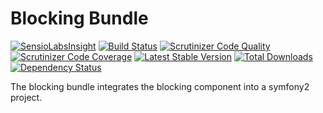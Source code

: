 Blocking Bundle
===============

[![SensioLabsInsight](https://insight.sensiolabs.com/projects/ed5e6fa2-1383-4ce3-998a-33f2e6afb3b0/mini.png)](https://insight.sensiolabs.com/projects/ed5e6fa2-1383-4ce3-998a-33f2e6afb3b0)
[![Build Status](https://travis-ci.org/brainbits/blocking-bundle.svg?branch=master)](https://travis-ci.org/brainbits/blocking-bundle)
[![Scrutinizer Code Quality](https://scrutinizer-ci.com/g/brainbits/blocking-bundle/badges/quality-score.png?b=master)](https://scrutinizer-ci.com/g/brainbits/blocking-bundle/?branch=master)
[![Scrutinizer Code Coverage](https://scrutinizer-ci.com/g/brainbits/blocking-bundle/badges/coverage.png?b=master)](https://scrutinizer-ci.com/g/brainbits/blocking-bundle/?branch=master)
[![Latest Stable Version](https://poser.pugx.org/brainbits/blocking-bundle/v/stable.svg)](https://packagist.org/packages/brainbits/blocking-bundle)
[![Total Downloads](https://poser.pugx.org/brainbits/blocking-bundle/downloads.svg)](https://packagist.org/packages/brainbits/blocking-bundle)
[![Dependency Status](https://www.versioneye.com/php/brainbits:blocking-bundle/master/badge.svg)](https://www.versioneye.com/php/brainbits:blocking-bundle/master)

The blocking bundle integrates the blocking component into a symfony2 project.
